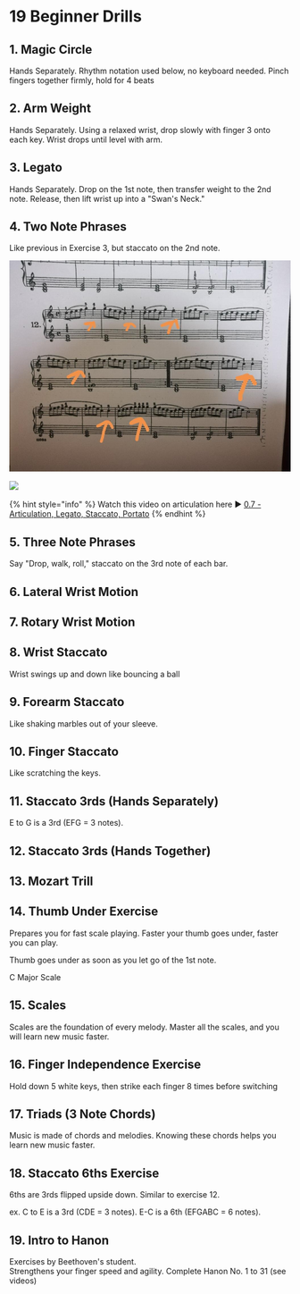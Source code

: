 # 19 Beginner Drills

## 1. Magic Circle

Hands Separately. Rhythm notation used below, no keyboard needed. Pinch fingers together firmly, hold for 4 beats





## 2. Arm Weight

Hands Separately. Using a relaxed wrist, drop slowly with finger 3 onto each key. Wrist drops until level with arm.



## 3. Legato

Hands Separately. Drop on the 1st note, then transfer weight to the 2nd note. Release, then lift wrist up into a "Swan's Neck."



## 4. Two Note Phrases

Like previous in Exercise 3, but staccato on the 2nd note.

![](../../.gitbook/assets/image%20%2856%29.png)

![](https://embedwistia-a.akamaihd.net/deliveries/99d15e0675ac5560da2e7e8d81639fc3f740168b.jpg?image_play_button_size=2x&image_crop_resized=960x540&image_play_button=1&image_play_button_color=000000e0)

{% hint style="info" %}
Watch this video on articulation here ▶  [0.7 - Articulation, Legato, Staccato, Portato](https://courses.easypianohacks.com/courses/classical-piano-in-10-levels/597973-0c-repertoire/1989328-0-7-articulation-legato-staccato-portato?wvideo=v1he9nfvi2)
{% endhint %}



## 5. Three Note Phrases

Say "Drop, walk, roll," staccato on the 3rd note of each bar.





## 6. Lateral Wrist Motion









## 7. Rotary Wrist Motion





## 8. Wrist Staccato

Wrist swings up and down like bouncing a ball





## 9. Forearm Staccato

Like shaking marbles out of your sleeve.



##  10. Finger Staccato

Like scratching the keys.





## 11. Staccato 3rds \(Hands Separately\)

E to G is a 3rd \(EFG = 3 notes\).







## 12. Staccato 3rds \(Hands Together\)





 

## 13. Mozart Trill









## 14. Thumb Under Exercise

Prepares you for fast scale playing. Faster your thumb goes under, faster you can play.









Thumb goes under as soon as you let go of the 1st note.







C Major Scale





## 15. Scales



Scales are the foundation of every melody. Master all the scales, and you will learn new music faster.









## 16. Finger Independence Exercise

Hold down 5 white keys, then strike each finger 8 times before switching





## 17. Triads \(3 Note Chords\)

Music is made of chords and melodies. Knowing these chords helps you learn new music faster.







## 18. Staccato 6ths Exercise

6ths are 3rds flipped upside down. Similar to exercise 12.   
  
ex. C to E is a 3rd \(CDE = 3 notes\). E-C is a 6th \(EFGABC = 6 notes\).





## 19. Intro to Hanon 

Exercises by Beethoven's student.   
Strengthens your finger speed and agility. Complete Hanon No. 1 to 31 \(see videos\)




